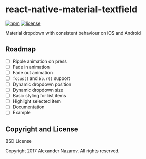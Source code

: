 [npm-badge]: https://img.shields.io/npm/v/react-native-material-dropdown.svg?colorB=ff6d00
[npm-url]: https://npmjs.com/package/react-native-material-dropdown
[license-badge]: https://img.shields.io/npm/l/react-native-material-dropdown.svg?colorB=448aff
[license-url]: https://raw.githubusercontent.com/n4kz/react-native-material-dropdown/master/license.txt

# react-native-material-textfield

[![npm][npm-badge]][npm-url]
[![license][license-badge]][license-url]

Material dropdown with consistent behaviour on iOS and Android

## Roadmap

* [ ] Ripple animation on press
* [ ] Fade in animation
* [ ] Fade out animation
* [ ] `focus()` and `blur()` support
* [ ] Dynamic dropdown position
* [ ] Dynamic dropdown size
* [ ] Basic styling for list items
* [ ] Highlight selected item
* [ ] Documentation
* [ ] Example

## Copyright and License

BSD License

Copyright 2017 Alexander Nazarov. All rights reserved.
